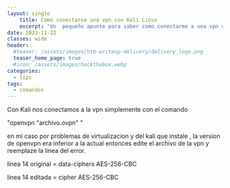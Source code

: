 ```yaml
---
layout: single
    title: Como conectarse una vpn con Kali Linux
    excerpt: "Un  pequeño apunte para saber como conectarme a una vpn usando openVPN."
date: 2023-11-22
classes: wide
header:
  #teaser: /assets/images/htb-writeup-delivery/delivery_logo.png
  teaser_home_page: true
  #icon: /assets/images/hackthebox.webp
categories:
  - tips
tags:  
  - comandos
---
```


Con Kali nos conectamos a la vpn simplemente con el comando

"openvpn "archivo.ovpn" "

en mi caso por problemas de virtualizacion y del kali que instale , la version de openvpn era inferior a la actual entonces edite el archivo de la vpn y reemplaze la linea del error.

linea 14 original = data-ciphers AES-256-CBC

linea 14 editada = cipher AES-256-CBC

